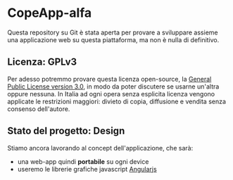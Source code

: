 # CopeApp-alfa

Questa repository su Git è stata aperta per provare a sviluppare assieme una applicazione web su questa piattaforma, ma non è nulla di definitivo.

## Licenza: GPLv3

Per adesso potremmo provare questa licenza open-source, la [General Public License version 3.0](https://www.gnu.org/licenses/gpl-3.0.en.html), in modo da poter discutere se usarne un'altra oppure nessuna. In Italia ad ogni opera senza esplicita licenza vengono applicate le restrizioni maggiori: divieto di copia, diffusione e vendita senza consenso dell'autore.

## Stato del progetto: Design

Stiamo ancora lavorando al concept dell'applicazione, che sarà:
  * una web-app quindi **portabile** su ogni device
  * useremo le librerie grafiche javascript [Angularjs](https://angularjs.org/)


